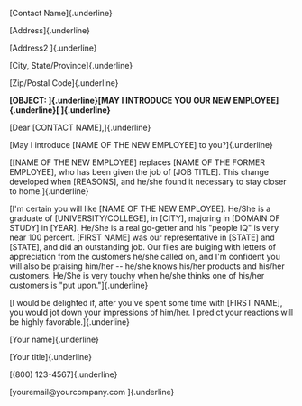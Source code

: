 [Contact Name]{.underline}

[Address]{.underline}

[Address2 ]{.underline}

[City, State/Province]{.underline}

[Zip/Postal Code]{.underline}

**[OBJECT: ]{.underline}[MAY I INTRODUCE YOU OUR NEW
EMPLOYEE]{.underline}[ ]{.underline}**

[Dear \[CONTACT NAME\],]{.underline}

[May I introduce \[NAME OF THE NEW EMPLOYEE\] to you?]{.underline}

[\[NAME OF THE NEW EMPLOYEE\] replaces \[NAME OF THE FORMER EMPLOYEE\],
who has been given the job of \[JOB TITLE\]. This change developed when
\[REASONS\], and he/she found it necessary to stay closer to
home.]{.underline}

[I'm certain you will like \[NAME OF THE NEW EMPLOYEE\]. He/She is a
graduate of \[UNIVERSITY/COLLEGE\], in \[CITY\], majoring in \[DOMAIN OF
STUDY\] in \[YEAR\]. He/She is a real go-getter and his "people IQ" is
very near 100 percent. \[FIRST NAME\] was our representative in
\[STATE\] and \[STATE\], and did an outstanding job. Our files are
bulging with letters of appreciation from the customers he/she called
on, and I'm confident you will also be praising him/her -- he/she knows
his/her products and his/her customers. He/She is very touchy when
he/she thinks one of his/her customers is "put upon."]{.underline}

[I would be delighted if, after you've spent some time with \[FIRST
NAME\], you would jot down your impressions of him/her. I predict your
reactions will be highly favorable.]{.underline}

[Your name]{.underline}

[Your title]{.underline}

[(800) 123-4567]{.underline}

[youremail\@yourcompany.com ]{.underline}

